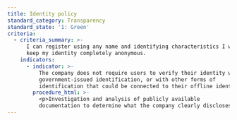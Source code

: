 ```yaml
---
title: Identity policy
standard_category: Transparency
standard_state: '1: Green'
criteria:
  - criteria_summary: >-
      I can register using any name and identifying characteristics I wish, or
      keep my identity completely anonymous.
    indicators:
      - indicator: >-
          The company does not require users to verify their identity with their
          government-issued identification, or with other forms of
          identification that could be connected to their offline identity.
        procedure_html: >-
          <p>Investigation and analysis of publicly available
          documentation to determine what the company clearly discloses.</p>
---
```


